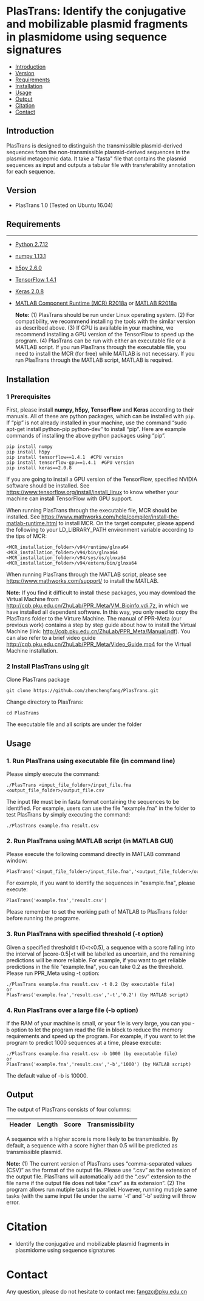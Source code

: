 # PlasTrans: Identify the conjugative and mobilizable plasmid fragments in plasmidome using sequence signatures 

* [Introduction](#introduction)
* [Version](#version)
* [Requirements](#requirements)
* [Installation](#installation)
* [Usage](#usage)
* [Output](#output)
* [Citation](#citation)
* [Contact](#contact)
    

## Introduction

PlasTrans is designed to distinguish the transmissible plasmid-derived sequences from the non-transmissible plasmid-derived sequences in the plasmid metageomic data. It take a "fasta" file that contains the plasmid sequences as input and outputs a tabular file with transferability annotation for each sequence. 

## Version
+ PlasTrans 1.0 (Tested on Ubuntu 16.04)

## Requirements
------------

+ [Python 2.7.12](https://www.python.org/)
+ [numpy 1.13.1](http://www.numpy.org/)
+ [h5py 2.6.0](http://www.h5py.org/)
+ [TensorFlow 1.4.1](https://www.tensorflow.org/)
+ [Keras 2.0.8](https://keras.io/)
+ [MATLAB Component Runtime (MCR) R2018a](https://www.mathworks.com/products/compiler/matlab-runtime.html) or [MATLAB R2018a](https://www.mathworks.com/products/matlab.html)

  **Note:**
(1) PlasTrans should be run under Linux operating system.
(2) For compatibility, we recommend installing the tools with the similar version as described above.
(3) If GPU is available in your machine, we recommend installing a GPU version of the TensorFlow to speed up the program.
(4) PlasTrans can be run with either an executable file or a MATLAB script. If you run PlasTrans through the executable file, you need to install the MCR (for free) while MATLAB is not necessary. If you run PlasTrans through the MATLAB script, MATLAB is required.



## Installation
### 1 Prerequisites
  
  First, please install **numpy, h5py, TensorFlow** and **Keras** according to their manuals. All of these are python packages, which can be installed with ``pip``. If “pip” is not already installed in your machine, use the command “sudo apt-get install python-pip python-dev” to install “pip”. Here are example commands of installing the above python packages using “pip”.
    
    pip install numpy
    pip install h5py
    pip install tensorflow==1.4.1  #CPU version
    pip install tensorflow-gpu==1.4.1  #GPU version
    pip install keras==2.0.8
    
  If you are going to install a GPU version of the TensorFlow, specified NVIDIA software should be installed. See https://www.tensorflow.org/install/install_linux to know whether your machine can install TensorFlow with GPU support.  
  
  When running PlasTrans through the executable file, MCR should be installed. See https://www.mathworks.com/help/compiler/install-the-matlab-runtime.html to install MCR. On the target computer, please append the following to your LD_LIBRARY_PATH environment variable according to the tips of MCR:
  
    <MCR_installation_folder>/v94/runtime/glnxa64
    <MCR_installation_folder>/v94/bin/glnxa64
    <MCR_installation_folder>/v94/sys/os/glnxa64
    <MCR_installation_folder>/v94/extern/bin/glnxa64
    
  When running PlasTrans through the MATLAB script, please see https://www.mathworks.com/support/ to install the MATLAB.  
  
  **Note:**
  If you find it difficult to install these packages, you may download the Virtual Machine from http://cqb.pku.edu.cn/ZhuLab/PPR_Meta/VM_Bioinfo.vdi.7z, in which we have installed all dependent software. In this way, you only need to copy the PlasTrans folder to the Virture Machine. The manual of PPR-Meta (our previous work) contains a step by step guide about how to install the Virtual Machine (link: http://cqb.pku.edu.cn/ZhuLab/PPR_Meta/Manual.pdf). You can also refer to a brief video guide http://cqb.pku.edu.cn/ZhuLab/PPR_Meta/Video_Guide.mp4 for the Virtual Machine installation.
  
### 2 Install PlasTrans using git
  
  Clone PlasTrans package
  
    git clone https://github.com/zhenchengfang/PlasTrans.git
    
  Change directory to PlasTrans:
  
    cd PlasTrans
    
  The executable file and all scripts are under the folder

## Usage

### 1. Run PlasTrans using executable file (in command line)

  Please simply execute the command:
  
    ./PlasTrans <input_file_folder>/input_file.fna <output_file_folder>/output_file.csv
    
  The input file must be in fasta format containing the sequences to be identified. For example, users can use the file "example.fna" in the folder to test PlasTrans by simply executing the command:
  
    ./PlasTrans example.fna result.csv
    
### 2. Run PlasTrans using MATLAB script (in MATLAB GUI)

  Please execute the following command directly in MATLAB command window:
  
    PlasTrans('<input_file_folder>/input_file.fna','<output_file_folder>/output_file.csv')
    
  For example, if you want to identify the sequences in "example.fna", please execute:
  
    PlasTrans('example.fna','result.csv')
    
  Please remember to set the working path of MATLAB to PlasTrans folder before running the programe.
  
### 3. Run PlasTrans with specified threshold (-t option)

  Given a specified threshold t (0<t<0.5), a sequence with a score falling into the interval of |score-0.5|<t will be labelled as uncertain, and the remaining predictions will be more reliable. For example, if you want to get reliable predictions in the file "example.fna", you can take 0.2 as the threshold. Please run PPR_Meta using -t option:
  
    ./PlasTrans example.fna result.csv -t 0.2 (by executable file)
    or
    PlasTrans('example.fna','result.csv','-t','0.2') (by MATLAB script)

### 4. Run PlasTrans over a large file (-b option)

  If the RAM of your machine is small, or your file is very large, you can you -b option to let the program read the file in block to reduce the memory requirements and speed up the program. For example, if you want to let the program to predict 1000 sequences at a time, please execute:
  
    ./PlasTrans example.fna result.csv -b 1000 (by executable file)
    or
    PlasTrans('example.fna','result.csv','-b','1000') (by MATLAB script)
    
The default value of -b is 10000.

  
## Output

The output of PlasTrans consists of four columns:

Header | Length | Score |Transmissibility |
------ | ------ | ----- | --------------- |

A sequence with a higher score is more likely to be transmissible. By default, a sequence with a score higher than 0.5 will be predicted as transmissible plasmid.


**Note:**
(1) The current version of PlasTrans uses “comma-separated values (CSV)” as the format of the output file. Please use “.csv” as the extension of the output file. PlasTrans will automatically add the “.csv” extension to the file name if the output file does not take “.csv” as its extension”.
(2) The program allows run mutiple tasks in parallel. However, running mutiple same tasks (with the same input file under the same '-t' and '-b' setting will throw error. 


# Citation
+ Identify the conjugative and mobilizable plasmid fragments in plasmidome using sequence signatures 


# Contact
Any question, please do not hesitate to contact me: fangzc@pku.edu.cn
